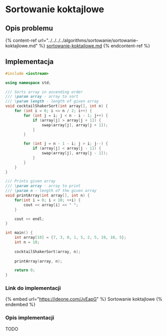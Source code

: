 # Sortowanie koktajlowe

## Opis problemu

{% content-ref url="../../../../algorithms/sortowanie/sortowanie-koktajlowe.md" %}
[sortowanie-koktajlowe.md](../../../../algorithms/sortowanie/sortowanie-koktajlowe.md)
{% endcontent-ref %}

## Implementacja

```cpp
#include <iostream>

using namespace std;

/// Sorts array in ascending order
/// \param array - array to sort
/// \param length - length of given array
void cocktailShakerSort(int array[], int n) {
    for (int i = 0; i <= n / 2; i++) {
        for (int j = i; j < n - i - 1; j++) {
            if (array[j] > array[j + 1]) {
                swap(array[j], array[j + 1]);
            }
        }

        for (int j = n - 1 - i; j > i; j--) {
            if (array[j] < array[j - 1]) {
                swap(array[j], array[j - 1]);
            }
        }
    }
}

/// Prints given array
/// \param array - array to print
/// \param n - length of the given array
void printArray(int array[], int n) {
    for(int i = 0; i < 10; ++i) {
        cout << array[i] << " ";
    }

    cout << endl;
}

int main() {
    int array[10] = {7, 3, 0, 1, 5, 2, 5, 19, 10, 5};
    int n = 10;
    
    cocktailShakerSort(array, n);
    
    printArray(array, n);

    return 0;
}
```

### Link do implementacji

{% embed url="https://ideone.com/JvEapG" %}
Sortowanie koktajlowe
{% endembed %}

### Opis implementacji

TODO
